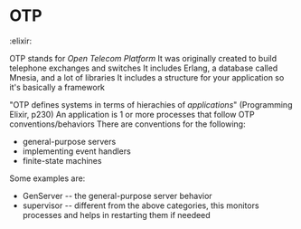 # OTP
:elixir:

OTP stands for *Open Telecom Platform*
It was originally created to build telephone exchanges and switches
It includes Erlang, a database called Mnesia, and a lot of libraries
It includes a structure for your application so it's basically a framework

"OTP defines systems in terms of hierachies of _applications_" (Programming Elixir, p230)
An application is 1 or more processes that follow OTP conventions/behaviors
There are conventions for the following:
- general-purpose servers
- implementing event handlers
- finite-state machines

Some examples are:
- GenServer -- the general-purpose server behavior
- supervisor -- different from the above categories, this monitors processes and helps in restarting them if needeed
